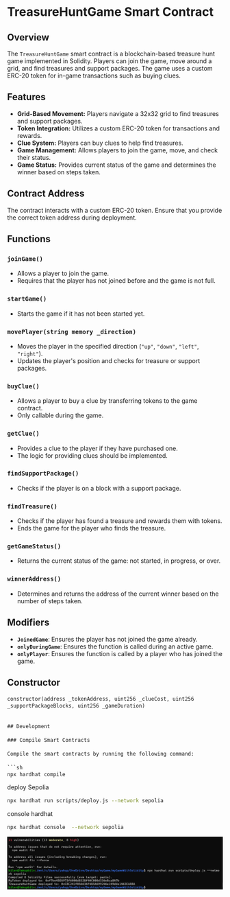 # TreasureHuntGame Smart Contract

## Overview

The `TreasureHuntGame` smart contract is a blockchain-based treasure hunt game implemented in Solidity. Players can join the game, move around a grid, and find treasures and support packages. The game uses a custom ERC-20 token for in-game transactions such as buying clues.

## Features

- **Grid-Based Movement:** Players navigate a 32x32 grid to find treasures and support packages.
- **Token Integration:** Utilizes a custom ERC-20 token for transactions and rewards.
- **Clue System:** Players can buy clues to help find treasures.
- **Game Management:** Allows players to join the game, move, and check their status.
- **Game Status:** Provides current status of the game and determines the winner based on steps taken.

## Contract Address

The contract interacts with a custom ERC-20 token. Ensure that you provide the correct token address during deployment.

## Functions

### `joinGame()`

- Allows a player to join the game.
- Requires that the player has not joined before and the game is not full.

### `startGame()`

- Starts the game if it has not been started yet.

### `movePlayer(string memory _direction)`

- Moves the player in the specified direction (`"up"`, `"down"`, `"left"`, `"right"`).
- Updates the player's position and checks for treasure or support packages.

### `buyClue()`

- Allows a player to buy a clue by transferring tokens to the game contract.
- Only callable during the game.

### `getClue()`

- Provides a clue to the player if they have purchased one.
- The logic for providing clues should be implemented.

### `findSupportPackage()`

- Checks if the player is on a block with a support package.

### `findTreasure()`

- Checks if the player has found a treasure and rewards them with tokens.
- Ends the game for the player who finds the treasure.

### `getGameStatus()`

- Returns the current status of the game: not started, in progress, or over.

### `winnerAddress()`

- Determines and returns the address of the current winner based on the number of steps taken.

## Modifiers

- **`JoinedGame`**: Ensures the player has not joined the game already.
- **`onlyDuringGame`**: Ensures the function is called during an active game.
- **`onlyPlayer`**: Ensures the function is called by a player who has joined the game.

## Constructor

```solidity
constructor(address _tokenAddress, uint256 _clueCost, uint256 _supportPackageBlocks, uint256 _gameDuration)


## Development

### Compile Smart Contracts

Compile the smart contracts by running the following command:

```sh
npx hardhat compile
```

deploy Sepolia
```sh
npx hardhat run scripts/deploy.js --network sepolia
```

console hardhat
```sh
npx hardhat console  --network sepolia
```

![Example](./images/example.png)
